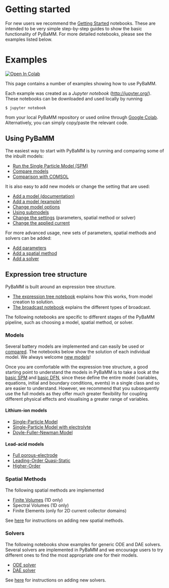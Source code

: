 # Getting started

For new users we recommend the [Getting Started](./Getting%20Started/) notebooks. These are intended to be very simple step-by-step guides to show the basic functionality of PyBaMM. For more detailed notebooks, please see the examples listed below.

# Examples

[![Open In Colab](https://colab.research.google.com/assets/colab-badge.svg)](https://colab.research.google.com/github/pybamm-team/PyBaMM/blob/develop/)

This page contains a number of examples showing how to use PyBaMM.

Each example was created as a _Jupyter notebook_ (http://jupyter.org/).
These notebooks can be downloaded and used locally by running
```
$ jupyter notebook
```
from your local PyBaMM repository or used online through [Google Colab](https://colab.research.google.com/github/pybamm-team/PyBaMM/blob/develop/). Alternatively, you can simply copy/paste the relevant code.

## Using PyBaMM

The easiest way to start with PyBaMM is by running and comparing some of the inbuilt models:
- [Run the Single Particle Model (SPM)](./models/SPM.ipynb)
- [Compare models](./models/lead-acid.ipynb)
- [Comparison with COMSOL](./compare-comsol-discharge-curve.ipynb)

It is also easy to add new models or change the setting that are used:
- [Add a model (documentation)](https://pybamm.readthedocs.io/en/latest/tutorials/add-model.html)
- [Add a model (example)](./create-model.ipynb)
- [Change model options](./using-model-options_thermal-example.ipynb)
- [Using submodels](./using-submodels.ipynb)
- [Change the settings](./change-settings.ipynb) (parameters, spatial method or solver)
- [Change the applied current](./change-input-current.ipynb)

For more advanced usage, new sets of parameters, spatial methods and solvers can be added:
- [Add parameters](https://pybamm.readthedocs.io/en/latest/tutorials/add-parameter-values.html)
- [Add a spatial method](https://pybamm.readthedocs.io/en/latest/tutorials/add-spatial-method.html)
- [Add a solver](https://pybamm.readthedocs.io/en/latest/tutorials/add-solver.html)



## Expression tree structure

PyBaMM is built around an expression tree structure.

- [The expression tree notebook](expression_tree/expression-tree.ipynb) explains how this works, from model creation to solution.
- [The broadcast notebook](expression_tree/broadcasts.ipynb) explains the different types of broadcast.

The following notebooks are specific to different stages of the PyBaMM pipeline, such as choosing a model, spatial method, or solver.

### Models

Several battery models are implemented and can easily be used or [compared](./models/lead-acid.ipynb). The notebooks below show the solution of each individual model. We always welcome [new models](https://pybamm.readthedocs.io/en/latest/tutorials/add-model.html)!

Once you are comfortable with the expression tree structure, a good starting point to understand the models in PyBaMM is to take a look at the [basic SPM](https://github.com/pybamm-team/PyBaMM/blob/develop/pybamm/models/full_battery_models/lithium_ion/basic_spm.py) and [basic DFN](https://github.com/pybamm-team/PyBaMM/blob/develop/pybamm/models/full_battery_models/lithium_ion/basic_dfn.py), since these define the entire model (variables, equations, initial and boundary conditions, events) in a single class and so are easier to understand. However, we recommend that you subsequently use the full models as they offer much greater flexibility for coupling different physical effects and visualising a greater range of variables.

#### Lithium-ion models

- [Single-Particle Model](./models/SPM.ipynb)
- [Single-Particle Model with electrolyte](./models/SPMe.ipynb)
- [Doyle-Fuller-Newman Model](./models/DFN.ipynb)

#### Lead-acid models

- [Full porous-electrode](https://pybamm.readthedocs.io/en/latest/source/models/lead_acid/full.html)
- [Leading-Order Quasi-Static](https://pybamm.readthedocs.io/en/latest/source/models/lead_acid/loqs.html)
- [Higher-Order](https://pybamm.readthedocs.io/en/latest/source/models/lead_acid/higher_order.html)

### Spatial Methods

The following spatial methods are implemented
- [Finite Volumes](./spatial_methods/finite-volumes.ipynb) (1D only)
- Spectral Volumes (1D only)
- Finite Elements (only for 2D current collector domains)

See [here](https://pybamm.readthedocs.io/en/latest/tutorials/add-spatial-method.html) for instructions on adding new spatial methods.

### Solvers

The following notebooks show examples for generic ODE and DAE solvers. Several solvers are implemented in PyBaMM and we encourage users to try different ones to find the most appropriate one for their models.

- [ODE solver](./solvers/ode-solver.ipynb)
- [DAE solver](./solvers/dae-solver.ipynb)

See [here](https://pybamm.readthedocs.io/en/latest/tutorials/add-solver.html) for instructions on adding new solvers.
